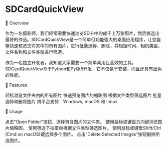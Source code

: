 # SDCardQuickView

📸 Overview

作为一名摄影师，我们经常需要快速浏览SD卡中的成千上万张照片，然后挑选出最好的作品。SDCardQuickView是一个简单但功能强大的桌面应用程序，让您能够快速预览文件夹中的所有图片，进行批量选择、删除，并根据时间、相机类型、文件名称和文件类型进行筛选。

作为一名独立开发者，我知道大家需要一个简单易用且高效的工具。SDCardQuickView基于Python和PyQt5开发，它不仅易于安装，而且还具有出色的性能。

🚀 Features

轻松浏览文件夹内的所有图片
快速预览图片的缩略图
根据文件类型筛选图片
批量选择和删除图片
跨平台支持：Windows, macOS 和 Linux

📖 Usage

点击“Open Folder”按钮，选择包含图片的文件夹。
使用鼠标或键盘方向键浏览图片缩略图。
使用筛选下拉菜单根据文件类型筛选图片。
使用鼠标或键盘Shift/Ctrl (Cmd on macOS)键选择多个图片。
点击“Delete Selected Images”按钮删除所选图片。
